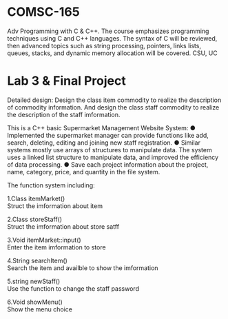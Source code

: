 # COMSC-165
Adv Programming with C &amp; C++. The course emphasizes programming techniques using C and C++ languages. The syntax of C will be reviewed, then advanced topics such as string processing, pointers, links lists, queues, stacks, and dynamic memory allocation will be covered. CSU, UC

# Lab 3 & Final Project
Detailed design:
Design the class item commodity to realize the description of commodity information. 
And design the class staff commodity to realize the description of the staff imformation.

This is a C++ basic Supermarket Management Website System:
● Implemented the supermarket manager can provide functions like add, search, deleting, editing and joining new staff registration. 
● Similar systems mostly use arrays of structures to manipulate data. The system uses a linked list structure to manipulate data, and improved the efficiency of data processing. 
● Save each project information about the project, name, category, price, and quantity in the file system.

The function system including:

1.Class itemMarket()         
Struct the imformation about item

2.Class storeStaff()           
Struct the imformation about store satff 

3.Void itemMarket::input()    
Enter the item imformation to store

4.String searchItem()         
Search the item and availble to show the imformation

5.string newStaff()           
Use the function to change the staff password 

6.Void showMenu()          
Show the menu choice
